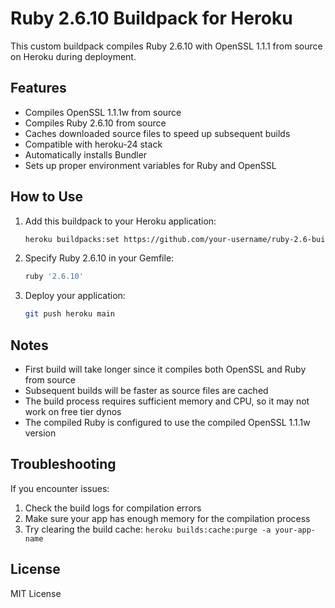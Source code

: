 # Ruby 2.6.10 Buildpack for Heroku

This custom buildpack compiles Ruby 2.6.10 with OpenSSL 1.1.1 from source on Heroku during deployment.

## Features

- Compiles OpenSSL 1.1.1w from source
- Compiles Ruby 2.6.10 from source
- Caches downloaded source files to speed up subsequent builds
- Compatible with heroku-24 stack
- Automatically installs Bundler
- Sets up proper environment variables for Ruby and OpenSSL

## How to Use

1. Add this buildpack to your Heroku application:
   ```bash
   heroku buildpacks:set https://github.com/your-username/ruby-2.6-buildpack.git -a your-app-name
   ```

2. Specify Ruby 2.6.10 in your Gemfile:
   ```ruby
   ruby '2.6.10'
   ```

3. Deploy your application:
   ```bash
   git push heroku main
   ```

## Notes

- First build will take longer since it compiles both OpenSSL and Ruby from source
- Subsequent builds will be faster as source files are cached
- The build process requires sufficient memory and CPU, so it may not work on free tier dynos
- The compiled Ruby is configured to use the compiled OpenSSL 1.1.1w version

## Troubleshooting

If you encounter issues:

1. Check the build logs for compilation errors
2. Make sure your app has enough memory for the compilation process
3. Try clearing the build cache: `heroku builds:cache:purge -a your-app-name`

## License

MIT License